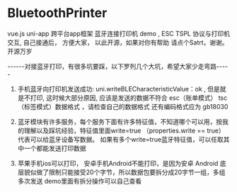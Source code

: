 # BluetoothPrinter
vue.js   uni-app 跨平台app框架 蓝牙连接打印机 demo , ESC TSPL 协议与打印机交互,  自己接通后， 方便大家，  以此开源，如果对你有帮助 请点个Satrt，谢谢。开源万岁

------对接蓝牙打印，有很多坑要踩，以下罗列几个大坑，希望大家少走弯路-----

1. 手机蓝牙向打印机发送成功:  uni.writeBLECharacteristicValue：ok , 但是就是不打印,  这时候大部分原因, 应该是发送的数据不符合 esc（账单模式） tsc（标签模式）数据格式 ，请检查自己的数据格式 还有编码格式应为 gb18030

2. 蓝牙模块有许多服务，每个服务下面有许多特征值，不知道哪个可以用，按我的理解以及踩坑经验，特征值里面write=true （properties.write == true） 代表可以给蓝牙设备写数据。 如果有多个write=true蓝牙特征值，可以任取其中一个都能发送打印数据

3. 苹果手机ios可以打印， 安卓手机Android不能打印，是因为安卓 Android 底层貌似做了限制只能接受20个字节，所以数据包要拆分成20字节一组，多组多次发送 demo里面有拆分操作可以自己查看

